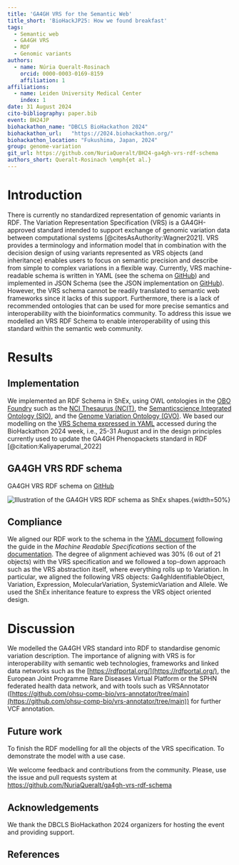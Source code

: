 ```yaml
---
title: 'GA4GH VRS for the Semantic Web'
title_short: 'BioHackJP25: How we found breakfast'
tags:
  - Semantic web
  - GA4GH VRS
  - RDF
  - Genomic variants
authors:
  - name: Núria Queralt-Rosinach
    orcid: 0000-0003-0169-8159
    affiliation: 1
affiliations:
  - name: Leiden University Medical Center
    index: 1
date: 31 August 2024
cito-bibliography: paper.bib
event: BH24JP
biohackathon_name: "DBCLS BioHackathon 2024"
biohackathon_url:   "https://2024.biohackathon.org/"
biohackathon_location: "Fukushima, Japan, 2024"
group: genome-variation
git_url: https://github.com/NuriaQueralt/BH24-ga4gh-vrs-rdf-schema
authors_short: Queralt-Rosinach \emph{et al.}
---
```


# Introduction
There is currently no standardized representation of genomic variants in RDF. The Variation Representation Specification (VRS) is a GA4GH-approved standard intended to support exchange of genomic variation data between computational systems [@citesAsAuthority:Wagner2021]. VRS provides a terminology and information model that in combination with the decision design of using variants represented as VRS objects (and inheritance) enables users to focus on semantic precision and describe from simple to complex variations in a flexible way. Currently, VRS machine-readable schema is written in YAML (see the schema on [GitHub](https://github.com/ga4gh/vrs/blob/2.x/schema/vrs/vrs-source.yaml)) and implemented in JSON Schema (see the JSON implementation on [GitHub](https://github.com/ga4gh/vrs/tree/2.x/schema/vrs/json)). However, the VRS schema cannot be readily translated to semantic web frameworks since it lacks of this support. Furthermore, there is a lack of recommended ontologies that can be used for more precise semantics and interoperability with the bioinformatics community. To address this issue we modelled an VRS RDF Schema to enable interoperability of using this standard within the semantic web community.


# Results
## Implementation
We implemented an RDF Schema in ShEx, using OWL ontologies in the [OBO Foundry](https://obofoundry.org/) such as the [NCI Thesaurus (NCIT)](https://obofoundry.org/ontology/ncit.html), the [Semanticscience Integrated Ontology (SIO)](https://github.com/MaastrichtU-IDS/semanticscience), and the [Genome Variation Ontology (GVO)](http://genome-variation.org/resource/gvo). We based our modelling on the [VRS Schema expressed in YAML](https://github.com/ga4gh/vrs/tree/2.x/schema/vrs) accessed during the BioHackathon 2024 week, i.e., 25-31 August and in the design principles currently used to update the GA4GH Phenopackets standard in RDF [@citation:Kaliyaperumal_2022]

## GA4GH VRS RDF schema
GA4GH VRS RDF schema on [GitHub](https://github.com/NuriaQueralt/ga4gh-vrs-rdf-schema.git)

![Illustration of the GA4GH VRS RDF schema as ShEx shapes.](ga4gh_vrs_schema_shex.png){width=50%}

## Compliance
We aligned our RDF work to the schema in the [YAML document](https://github.com/ga4gh/vrs/tree/2.x/schema/vrs) following the guide in the *Machine Readable Specifications* section of the [documentation](https://vrs.ga4gh.org/en/stable/schema.html#machine-readable-specifications). The degree of alignment achieved was 30\% (6 out of 21 objects) with the VRS specification and we followed a top-down approach such as the VRS abstraction itself, where everything rolls up to Variation. In particular, we aligned the following VRS objects: Ga4ghIdentifiableObject, Variation, Expression, MolecularVariation, SystemicVariation and Allele. We used the ShEx inheritance feature to express the VRS object oriented design.

# Discussion
We modelled the GA4GH VRS standard into RDF to standardise genomic variation description. The importance of aligning with VRS is for interoperability with semantic web technologies, frameworks and linked data networks such as the [https://rdfportal.org/](https://rdfportal.org/), the European Joint Programme Rare Diseases Virtual Platform or the SPHN federated health data network, and with tools such as VRSAnnotator ([https://github.com/ohsu-comp-bio/vrs-annotator/tree/main](https://github.com/ohsu-comp-bio/vrs-annotator/tree/main)) for further VCF annotation.

## Future work
To finish the RDF modelling for all the objects of the VRS specification. To demonstrate the model with a use case.

We welcome feedback and contributions from the community. Please, use the issue and pull requests system at https://github.com/NuriaQueralt/ga4gh-vrs-rdf-schema

## Acknowledgements
We thank the DBCLS BioHackathon 2024 organizers for hosting the event and providing support. 

## References
